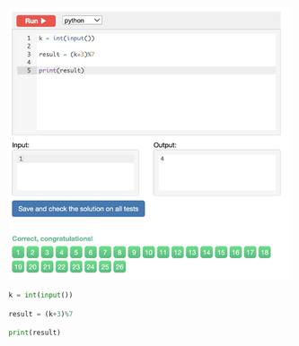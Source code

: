 ![Solution](https://github.com/KaiFig/unit-1/blob/main/Snakify/Lesson%202/Day_of_week.jpg)

```.py
k = int(input())

result = (k+3)%7

print(result)
